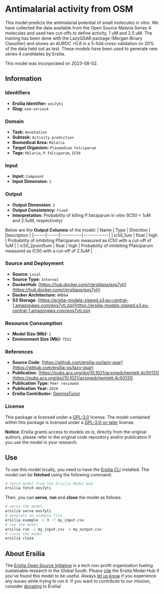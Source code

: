 # Antimalarial activity from OSM

This model predicts the antimalarial potential of small molecules in vitro. We have collected the data available from the Open Source Malaria Series 4 molecules and used two cut-offs to define activity, 1 uM and 2.5 uM. The training has been done with the LazyQSAR package (Morgan Binary Classifier) and shows an AUROC >0.8 in a 5-fold cross-validation on 20% of the data held out as test. These models have been used to generate new series 4 candidates by Ersilia.

This model was incorporated on 2023-08-02.

## Information
### Identifiers
- **Ersilia Identifier:** `eos7yti`
- **Slug:** `osm-series4`

### Domain
- **Task:** `Annotation`
- **Subtask:** `Activity prediction`
- **Biomedical Area:** `Malaria`
- **Target Organism:** `Plasmodium falciparum`
- **Tags:** `Malaria`, `P.falciparum`, `IC50`

### Input
- **Input:** `Compound`
- **Input Dimension:** `1`

### Output
- **Output Dimension:** `2`
- **Output Consistency:** `Fixed`
- **Interpretation:** Probability of killing P.falciparum in vitro (IC50 < 1uM and 2.5uM, respectively)

Below are the **Output Columns** of the model:
| Name | Type | Direction | Description |
|------|------|-----------|-------------|
| ic50_1um | float | high | Probability of inhibiting Pfalciparum measured as IC50 with a cut-off of 1uM |
| ic50_2point5um | float | high | Probability of inhibiting Pfalciparum measured as IC50 with a cut-off of 2.5uM |


### Source and Deployment
- **Source:** `Local`
- **Source Type:** `Internal`
- **DockerHub**: [https://hub.docker.com/r/ersiliaos/eos7yti](https://hub.docker.com/r/ersiliaos/eos7yti)
- **Docker Architecture:** `AMD64`
- **S3 Storage**: [https://ersilia-models-zipped.s3.eu-central-1.amazonaws.com/eos7yti.zip](https://ersilia-models-zipped.s3.eu-central-1.amazonaws.com/eos7yti.zip)

### Resource Consumption
- **Model Size (Mb):** `2`
- **Environment Size (Mb):** `7552`


### References
- **Source Code**: [https://github.com/ersilia-os/lazy-qsar](https://github.com/ersilia-os/lazy-qsar)
- **Publication**: [https://pubs.acs.org/doi/10.1021/acsmedchemlett.4c00131](https://pubs.acs.org/doi/10.1021/acsmedchemlett.4c00131)
- **Publication Type:** `Peer reviewed`
- **Publication Year:** `2024`
- **Ersilia Contributor:** [GemmaTuron](https://github.com/GemmaTuron)

### License
This package is licensed under a [GPL-3.0](https://github.com/ersilia-os/ersilia/blob/master/LICENSE) license. The model contained within this package is licensed under a [GPL-3.0-or-later](LICENSE) license.

**Notice**: Ersilia grants access to models _as is_, directly from the original authors, please refer to the original code repository and/or publication if you use the model in your research.


## Use
To use this model locally, you need to have the [Ersilia CLI](https://github.com/ersilia-os/ersilia) installed.
The model can be **fetched** using the following command:
```bash
# fetch model from the Ersilia Model Hub
ersilia fetch eos7yti
```
Then, you can **serve**, **run** and **close** the model as follows:
```bash
# serve the model
ersilia serve eos7yti
# generate an example file
ersilia example -n 3 -f my_input.csv
# run the model
ersilia run -i my_input.csv -o my_output.csv
# close the model
ersilia close
```

## About Ersilia
The [Ersilia Open Source Initiative](https://ersilia.io) is a tech non-profit organization fueling sustainable research in the Global South.
Please [cite](https://github.com/ersilia-os/ersilia/blob/master/CITATION.cff) the Ersilia Model Hub if you've found this model to be useful. Always [let us know](https://github.com/ersilia-os/ersilia/issues) if you experience any issues while trying to run it.
If you want to contribute to our mission, consider [donating](https://www.ersilia.io/donate) to Ersilia!
